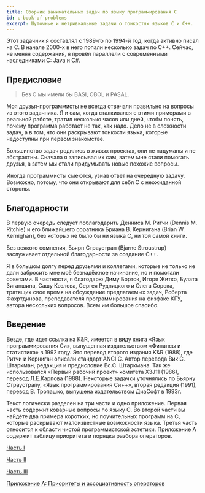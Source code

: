 ```yaml
---
title: Сборник занимательных задач по языку программирования C
id: c-book-of-problems
excerpt: Шуточные и нетривиальные задачи о тонкостях языков C и C++.
---
```


Этот задачник я составлял с 1989-го по 1994-й год, когда активно писал на C.
В начале 2000-х в него попали несколько задач по C++. Сейчас, не меняя содержания,
я провёл параллели с современными наследниками C: Java и C#.

## Предисловие

> Без C мы имели бы BASI, OBOL и PASAL.

Моя друзья-программисты не всегда отвечали правильно на вопросы из этого задачника. Я и сам, когда сталкивался с этими примерами в реальной работе,
тратил несколько часов или дней, чтобы понять, почему программа работает не так, как надо. Дело не в сложности задач, а в том, что они раскрывают тонкости языка,
которые недоступны при первом знакомстве.

Большинство задач родились в живых проектах, они не надуманы и не абстрактны. Сначала я записывал их сам, затем мне стали помогать друзья, а затем
мы стали придумывать новые похожие вопросы.

Иногда программисты смеются, узнав ответ на очередную задачу. Возможно, потому, что они открывают для себя C с неожиданной стороны.

## Благодарности

В первую очередь следует поблагодарить Денниса М. Ритчи (Dennis M. Ritchie) и его ближайшего соратника Бриана В. Кернигана (Brian W. Kernighan), без
которых не было бы ни языка C, ни той самой книги.

Без всякого сомнения, Бьярн Страустрап (Bjarne Stroustrup) заслуживает отдельной благодарности за создание C++.

Я в большом долгу перед друзьями и коллегами, которые не только не дали забросить мне моё безнадёжное начинание, но и помогали советами. В частности, я благодарю
Диму Борток, Игоря Житко, Булата Зиганшина, Сашу Козлова, Сергея Рудницкого и Олега Сорока, тратящих свое время на обсуждение предлагаемых задач,
Роберта Фахртдинова, преподавателя программирования на физфаке КГУ, автора нескольких вопросов. Всем им большое спасибо.

## Введение

Везде, где идет ссылка на K&R, имеется в виду книга «Язык программирования Си», выпущенная издательством «Финансы и статистика» в 1992 году. Это перевод второго издания K&R (1988),
где Ритчи и Керниган описали стандарт ANCI C. Автор перевода Вик.С. Штаркман, редакция и предисловие Вс.С. Штаркмана. Так же использовался «Первый рабочий проект» комитета X3J11 (1986),
перевод Л.Е.Карпова (1988). Некоторые задачки уточнялись по Бьярну Страустрапу, «Язык программирования Си++», вторая редакция (1991),
перевод В. Тропашко, выпущена издательством ДиаСофт в 1993г.

Текст логически разделен на три части и одно приложение. Первая часть содержит коварные вопросы по языку C. Во второй части вы найдёте два примера коротких, но
поучительных программ на C, которые раскрывают малоизвестные возможности языка.
Третья часть относится к области чистой программистской эстетики. Приложение А содержит таблицу приоритета и порядка разбора операторов.

[Часть I](1)

[Часть II](2)

[Часть III](3)

[Приложение А: Приоритеты и ассоциативность операторов](a)
